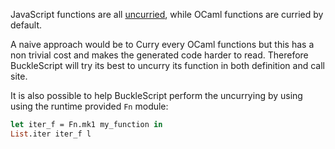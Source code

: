 JavaScript functions are all [uncurried](https://en.wikipedia.org/wiki/Currying), while OCaml functions are curried by default. 

A naive approach would be to Curry every OCaml functions but this has a non trivial cost and makes the generated code harder to read. Therefore BuckleScript will try its best to uncurry its function in both definition and call site.

It is also possible to help BuckleScript perform the uncurrying by using using the runtime provided `Fn` module: 

```OCaml 
let iter_f = Fn.mk1 my_function in 
List.iter iter_f l 
```


